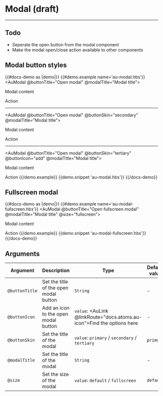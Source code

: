 # Modal (draft)

---

## Todo
- Seperate the open button from the modal component
- Make the modal open/close action available to other components

## Modal button styles

{{#docs-demo as |demo|}}
  {{#demo.example name='au-modal.hbs'}}
    <AuModal @buttonTitle="Open modal" @modalTitle="Modal title">
      <AuModalBody>
        <p>Modal content</p>
      </AuModalBody>
      <AuModalFooter>
        <AuButton>Action</AuButton>
      </AuModalFooter>
    </AuModal>
    <hr>
    <AuModal @buttonTitle="Open modal" @buttonSkin="secondary" @modalTitle="Modal title">
      <AuModalBody>
        <p>Modal content</p>
      </AuModalBody>
      <AuModalFooter>
        <AuButton>Action</AuButton>
      </AuModalFooter>
    </AuModal>
    <hr>
    <AuModal @buttonTitle="Open modal" @buttonSkin="tertiary" @buttonIcon="add" @modalTitle="Modal title">
      <AuModalBody>
        <p>Modal content</p>
      </AuModalBody>
      <AuModalFooter>
        <AuButton>Action</AuButton>
      </AuModalFooter>
    </AuModal>
  {{/demo.example}}
  {{demo.snippet 'au-modal.hbs'}}
{{/docs-demo}}

## Fullscreen modal

{{#docs-demo as |demo|}}
  {{#demo.example name='au-modal-fullscreen.hbs'}}
    <AuModal @buttonTitle="Open fullscreen modal" @modalTitle="Modal title" @size="fullscreen">
      <AuModalBody>
        <p>Modal content</p>
      </AuModalBody>
      <AuModalFooter>
        <AuButton>Action</AuButton>
      </AuModalFooter>
    </AuModal> 
  {{/demo.example}}
  {{demo.snippet 'au-modal-fullscreen.hbs'}}
{{/docs-demo}}

## Arguments

| Argument      | Description | Type | Default value |
| ------------- | ----------- | ---- | ------------- |
| `@buttonTitle` | Set the title of the open modal button | `String` | - |
| `@buttonIcon` | Add an icon to the open modal button | `value`: <AuLink @linkRoute="docs.atoms.au-icon">Find the options here</AuLink> | - |
| `@buttonSkin` | Set the title of the modal | `value`: `primary` / `secondary` / `tertiary` | `primary` |
| `@modalTitle` | Set the title of the modal | `String` | - |
| `@size` | Set the size of the modal | `value`: `default` / `fullscreen` | `default` |
